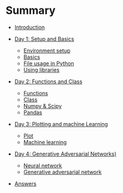 # Summary

* [Introduction](README.md)

* [Day 1: Setup and Basics]()
  * [Environment setup](./markdown/setup.md)
  * [Basics](./markdown/basic.md)
  * [File usage in Python](./markdown/file.md)
  * [Using libraries](./markdown/library.md)

* [Day 2: Functions and Class]()
  * [Functions](./markdown/function.md)
  * [Class](./markdown/class.md)
  * [Numpy & Scipy](./markdown/numpy.md)
  * [Pandas](./markdown/pandas.md)

* [Day 3: Plotting and machine Learning]()
  * [Plot](./markdown/plot.md)
  * [Machine learning](./markdown/machine_learning.md)

* [Day 4: Generative Adversarial Networks)]()
  * [Neural network](./markdown/neural_network.md)
  * [Generative adversarial network](./markdown/gan.md)

* [Answers](./markdown/answer.md)
